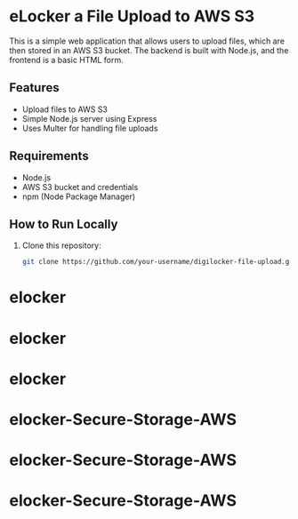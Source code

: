 #  eLocker a File Upload to AWS S3

This is a simple web application that allows users to upload files, which are then stored in an AWS S3 bucket. The backend is built with Node.js, and the frontend is a basic HTML form.

## Features
- Upload files to AWS S3
- Simple Node.js server using Express
- Uses Multer for handling file uploads

## Requirements
- Node.js
- AWS S3 bucket and credentials
- npm (Node Package Manager)

## How to Run Locally
1. Clone this repository:
   ```bash
   git clone https://github.com/your-username/digilocker-file-upload.git
# elocker
# elocker
# elocker
# elocker-Secure-Storage-AWS
# elocker-Secure-Storage-AWS
# elocker-Secure-Storage-AWS
